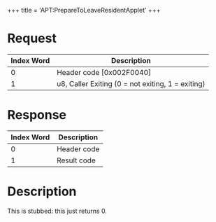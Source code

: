 +++
title = 'APT:PrepareToLeaveResidentApplet'
+++

# Request

| Index Word | Description                                       |
|------------|---------------------------------------------------|
| 0          | Header code \[0x002F0040\]                        |
| 1          | u8, Caller Exiting (0 = not exiting, 1 = exiting) |

# Response

| Index Word | Description |
|------------|-------------|
| 0          | Header code |
| 1          | Result code |

# Description

This is stubbed: this just returns 0.